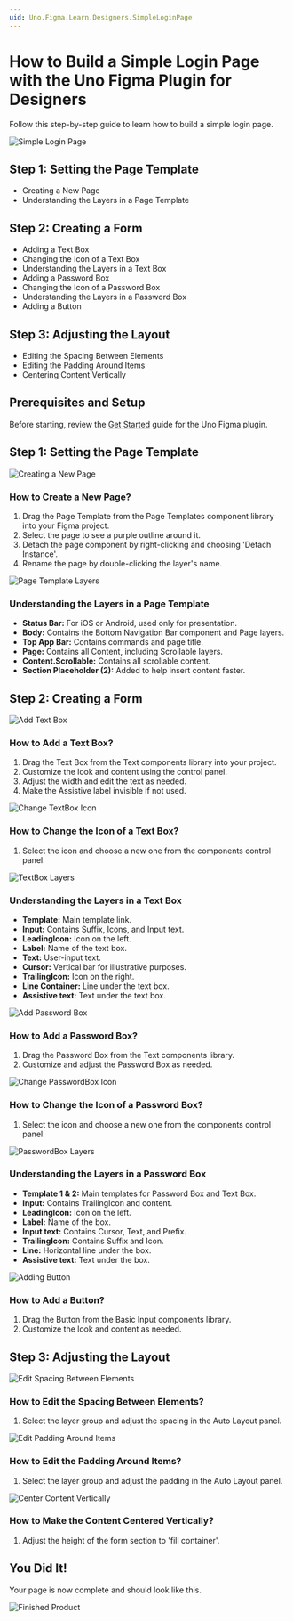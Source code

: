 ```yaml
---
uid: Uno.Figma.Learn.Designers.SimpleLoginPage
---
```


# How to Build a Simple Login Page with the Uno Figma Plugin for Designers

Follow this step-by-step guide to learn how to build a simple login page.

![Simple Login Page](images/00_simple-login-page.png)

## Step 1: Setting the Page Template
- Creating a New Page
- Understanding the Layers in a Page Template

## Step 2: Creating a Form
- Adding a Text Box
- Changing the Icon of a Text Box
- Understanding the Layers in a Text Box
- Adding a Password Box
- Changing the Icon of a Password Box
- Understanding the Layers in a Password Box
- Adding a Button

## Step 3: Adjusting the Layout
- Editing the Spacing Between Elements
- Editing the Padding Around Items
- Centering Content Vertically


## Prerequisites and Setup
Before starting, review the [Get Started](xref:Uno.Figma.GetStarted) guide for the Uno Figma plugin.

## Step 1: Setting the Page Template

![Creating a New Page](images/01_create-new-page.png)
### How to Create a New Page?
1. Drag the Page Template from the Page Templates component library into your Figma project.
2. Select the page to see a purple outline around it.
3. Detach the page component by right-clicking and choosing 'Detach Instance'.
4. Rename the page by double-clicking the layer's name.

![Page Template Layers](images/02_page-template-layers.png)
### Understanding the Layers in a Page Template
- **Status Bar:** For iOS or Android, used only for presentation.
- **Body:** Contains the Bottom Navigation Bar component and Page layers.
- **Top App Bar:** Contains commands and page title.
- **Page:** Contains all Content, including Scrollable layers.
- **Content.Scrollable:** Contains all scrollable content.
- **Section Placeholder (2):** Added to help insert content faster.

## Step 2: Creating a Form

![Add Text Box](images/03_add-text-box.png)
### How to Add a Text Box?
1. Drag the Text Box from the Text components library into your project.
2. Customize the look and content using the control panel.
3. Adjust the width and edit the text as needed.
4. Make the Assistive label invisible if not used.

![Change TextBox Icon](images/04_change-textbox-icon.png)
### How to Change the Icon of a Text Box?
1. Select the icon and choose a new one from the components control panel.

![TextBox Layers](images/05_textbox-layers.png)
### Understanding the Layers in a Text Box
- **Template:** Main template link.
- **Input:** Contains Suffix, Icons, and Input text.
- **LeadingIcon:** Icon on the left.
- **Label:** Name of the text box.
- **Text:** User-input text.
- **Cursor:** Vertical bar for illustrative purposes.
- **TrailingIcon:** Icon on the right.
- **Line Container:** Line under the text box.
- **Assistive text:** Text under the text box.

![Add Password Box](images/06_add-password-box.png)
### How to Add a Password Box?
1. Drag the Password Box from the Text components library.
2. Customize and adjust the Password Box as needed.

![Change PasswordBox Icon](images/07_change-passwordbox-icon.png)
### How to Change the Icon of a Password Box?
1. Select the icon and choose a new one from the components control panel.

![PasswordBox Layers](images/08_password-box-layers.png)
### Understanding the Layers in a Password Box
- **Template 1 & 2:** Main templates for Password Box and Text Box.
- **Input:** Contains TrailingIcon and content.
- **LeadingIcon:** Icon on the left.
- **Label:** Name of the box.
- **Input text:** Contains Cursor, Text, and Prefix.
- **TrailingIcon:** Contains Suffix and Icon.
- **Line:** Horizontal line under the box.
- **Assistive text:** Text under the box.

![Adding Button](images/09_add-button.png)
### How to Add a Button?
1. Drag the Button from the Basic Input components library.
2. Customize the look and content as needed.

## Step 3: Adjusting the Layout

![Edit Spacing Between Elements](images/10_edit-spacing-between.png)
### How to Edit the Spacing Between Elements?
1. Select the layer group and adjust the spacing in the Auto Layout panel.

![Edit Padding Around Items](images/11_edit-padding-around.png)
### How to Edit the Padding Around Items?
1. Select the layer group and adjust the padding in the Auto Layout panel.

![Center Content Vertically](images/12_center-content-vertically.png)
### How to Make the Content Centered Vertically?
1. Adjust the height of the form section to 'fill container'.

## You Did It!
Your page is now complete and should look like this.

![Finished Product](images/00_simple-login-page.png)
